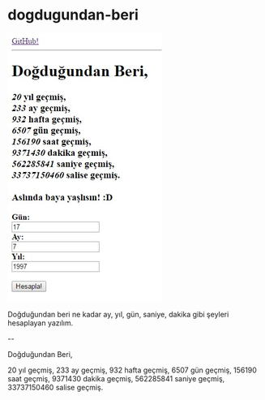 # dogdugundan-beri

<img src="https://github.com/ugurkilci/dogdugundan-beri/blob/master/db.jpg" >

Doğduğundan beri ne kadar ay, yıl, gün, saniye, dakika gibi şeyleri hesaplayan yazılım.

--

Doğduğundan Beri,

20 yıl geçmiş,
233 ay geçmiş,
932 hafta geçmiş,
6507 gün geçmiş,
156190 saat geçmiş,
9371430 dakika geçmiş,
562285841 saniye geçmiş,
33737150460 salise geçmiş.
